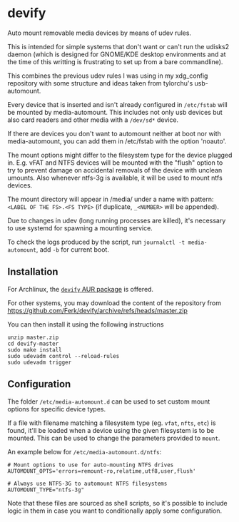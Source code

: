 devify
====================

Auto mount removable media devices by means of udev rules.

This is intended for simple systems that don't want or can't run the udisks2 daemon (which is designed for GNOME/KDE desktop environments and at the time of this writting is frustrating to set up from a bare commandline).

This combines the previous udev rules I was using in my xdg_config repository with some structure and ideas taken from tylorchu's usb-automount.

Every device that is inserted and isn't already configured in `/etc/fstab` will be mounted by media-automount. This includes not only usb devices but also card readers and other media with a `/dev/sd*` device.

If there are devices you don't want to automount neither at boot nor with media-automount, you can add them in /etc/fstab with the option 'noauto'.

The mount options might differ to the filesystem type for the device plugged in. E.g. vFAT and NTFS devices will be mounted with the "flush" option to try to prevent damage on accidental removals of the device with unclean umounts. Also whenever ntfs-3g is available, it will be used to mount ntfs devices.

The mount directory will appear in /media/ under a name with pattern: `<LABEL OF THE FS>.<FS TYPE>`
(if duplicate, `_<NUMBER>` will be appended).

Due to changes in udev (long running processes are killed), it's necessary to use systemd for spawning a mounting service.

To check the logs produced by the script, run `journalctl -t media-automount`, add `-b` for current boot.

Installation
------------

For Archlinux, the [`devify` AUR package](https://aur.archlinux.org/packages/devify) is offered.

For other systems, you may download the content of the repository from
https://github.com/Ferk/devify/archive/refs/heads/master.zip

You can then install it using the following instructions

```
unzip master.zip
cd devify-master
sudo make install
sudo udevadm control --reload-rules
sudo udevadm trigger
```

Configuration
-------------

The folder `/etc/media-automount.d` can be used to set custom mount options for specific device types.

If a file with filename matching a filesystem type (eg. `vfat`, `nfts`, `etc`) is found, it'll be loaded when a device using the given filesystem is to be mounted. This can be used to change the parameters provided to `mount`.

An example below for `/etc/media-automount.d/ntfs`:

```
# Mount options to use for auto-mounting NTFS drives
AUTOMOUNT_OPTS='errors=remount-ro,relatime,utf8,user,flush'

# Always use NTFS-3G to automount NTFS filesystems
AUTOMOUNT_TYPE="ntfs-3g"
```

Note that these files are sourced as shell scripts, so it's possible to include logic in them in case you want to conditionally apply some configuration.
